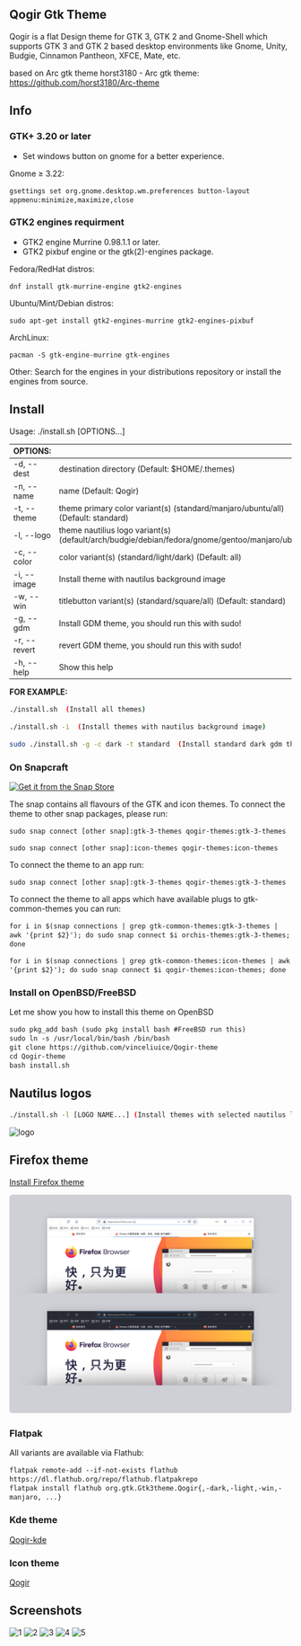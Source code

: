 ## Qogir Gtk Theme

Qogir is a flat Design theme for GTK 3, GTK 2 and Gnome-Shell which supports GTK 3 and GTK 2 based desktop environments like Gnome, Unity, Budgie, Cinnamon Pantheon, XFCE, Mate, etc.

based on Arc gtk theme
horst3180 - Arc gtk theme: https://github.com/horst3180/Arc-theme

## Info

### GTK+ 3.20 or later
- Set windows button on gnome for a better experience.

Gnome ≥ 3.22:

    gsettings set org.gnome.desktop.wm.preferences button-layout appmenu:minimize,maximize,close


### GTK2 engines requirment
- GTK2 engine Murrine 0.98.1.1 or later.
- GTK2 pixbuf engine or the gtk(2)-engines package.

Fedora/RedHat distros:

    dnf install gtk-murrine-engine gtk2-engines

Ubuntu/Mint/Debian distros:

    sudo apt-get install gtk2-engines-murrine gtk2-engines-pixbuf

ArchLinux:

    pacman -S gtk-engine-murrine gtk-engines

Other:
Search for the engines in your distributions repository or install the engines from source.

## Install

Usage:  ./install.sh  [OPTIONS...]

|  OPTIONS:    | |
|:-------------|:-------------|
| -d, --dest   | destination directory (Default: $HOME/.themes) |
| -n, --name   | name (Default: Qogir) |
| -t, --theme  | theme primary color variant(s) (standard/manjaro/ubuntu/all) (Default: standard) |
| -l, --logo   | theme nautilius logo variant(s) (default/arch/budgie/debian/fedora/gnome/gentoo/manjaro/ubuntu) |
| -c, --color  | color variant(s) (standard/light/dark) (Default: all)|
| -i, --image  | Install theme with nautilus background image |
| -w, --win    | titlebutton variant(s) (standard/square/all) (Default: standard) |
| -g, --gdm    | Install GDM theme, you should run this with sudo! |
| -r, --revert | revert GDM theme, you should run this with sudo! |
| -h, --help   | Show this help |

**FOR EXAMPLE:**
```sh
./install.sh  (Install all themes)
```

```sh
./install.sh -i  (Install themes with nautilus background image)
```

```sh
sudo ./install.sh -g -c dark -t standard  (Install standard dark gdm theme)
```

### On Snapcraft

<a href="https://snapcraft.io/qogir-themes">
<img alt="Get it from the Snap Store" src="https://snapcraft.io/static/images/badges/en/snap-store-black.svg" />
</a>

The snap contains all flavours of the GTK and icon themes. To connect the theme to other snap packages, please run:

```
sudo snap connect [other snap]:gtk-3-themes qogir-themes:gtk-3-themes
```

```
sudo snap connect [other snap]:icon-themes qogir-themes:icon-themes
```

To connect the theme to an app run:
```
sudo snap connect [other snap]:gtk-3-themes qogir-themes:gtk-3-themes
```
To connect the theme to all apps which have available plugs to gtk-common-themes you can run:
```
for i in $(snap connections | grep gtk-common-themes:gtk-3-themes | awk '{print $2}'); do sudo snap connect $i orchis-themes:gtk-3-themes; done
```
```
for i in $(snap connections | grep gtk-common-themes:icon-themes | awk '{print $2}'); do sudo snap connect $i qogir-themes:icon-themes; done
```

### Install on OpenBSD/FreeBSD

Let me show you how to install this theme on OpenBSD

    sudo pkg_add bash (sudo pkg install bash #FreeBSD run this)
    sudo ln -s /usr/local/bin/bash /bin/bash
    git clone https://github.com/vinceliuice/Qogir-theme
    cd Qogir-theme
    bash install.sh

## Nautilus logos
```sh
./install.sh -l [LOGO NAME...] (Install themes with selected nautilus logo)
```

![logo](https://github.com/vinceliuice/Qogir-theme/blob/images/logos.png?raw=true)

## Firefox theme
[Install Firefox theme](src/firefox)

![firefox-theme](src/firefox/preview.png?raw=true)

### Flatpak

All variants are available via Flathub:

```
flatpak remote-add --if-not-exists flathub https://dl.flathub.org/repo/flathub.flatpakrepo
flatpak install flathub org.gtk.Gtk3theme.Qogir{,-dark,-light,-win,-manjaro, ...}
```

### Kde theme
[Qogir-kde](https://github.com/vinceliuice/Qogir-kde)

### Icon theme
[Qogir](https://github.com/vinceliuice/Qogir-icon-theme)

## Screenshots
![1](https://github.com/vinceliuice/Qogir-theme/blob/images/screenshots/screenshot01.png?raw=true)
![2](https://github.com/vinceliuice/Qogir-theme/blob/images/screenshots/screenshot02.png?raw=true)
![3](https://github.com/vinceliuice/Qogir-theme/blob/images/screenshots/screenshot03.png?raw=true)
![4](https://github.com/vinceliuice/Qogir-theme/blob/images/screenshots/screenshot04.png?raw=true)
![5](https://github.com/vinceliuice/Qogir-theme/blob/images/screenshots/screenshot05.png?raw=true)
